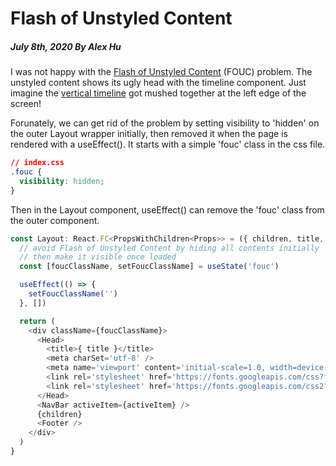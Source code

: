 # Flash of Unstyled Content
##### July 8th, 2020 By Alex Hu

I was not happy with the
[Flash of Unstyled Content](https://www.techrepublic.com/blog/web-designer/how-to-prevent-flash-of-unstyled-content-on-your-websites/)
(FOUC) problem. The unstyled content shows its ugly head with the timeline component. Just imagine the
[vertical timeline](https://uicookies.com/vertical-timeline/) got mushed together at the left edge of the screen!

Forunately, we can get rid of the problem by setting visibility to 'hidden' on the outer Layout wrapper initially,
then removed it when the page is rendered with a useEffect(). It starts with a simple 'fouc' class in the css file.
```css
// index.css
.fouc {
  visibility: hidden;
}
```
Then in the Layout component, useEffect() can remove the 'fouc' class from the outer component.
```js
const Layout: React.FC<PropsWithChildren<Props>> = ({ children, title, activeItem }) => {
  // avoid Flash of Unstyled Content by hiding all contents initially
  // then make it visible once loaded
  const [foucClassName, setFoucClassName] = useState('fouc')

  useEffect(() => {
    setFoucClassName('')
  }, [])

  return (
    <div className={foucClassName}>
      <Head>
        <title>{ title }</title>
        <meta charSet='utf-8' />
        <meta name='viewport' content='initial-scale=1.0, width=device-width' />
        <link rel='stylesheet' href='https://fonts.googleapis.com/css?family=Roboto:300,400,500,700&display=swap' />
        <link rel='stylesheet' href='https://fonts.googleapis.com/css2?family=Roboto+Condensed:wght@300;400&display=swap' />
      </Head>
      <NavBar activeItem={activeItem} />
      {children}
      <Footer />
    </div>
  )
}
```
